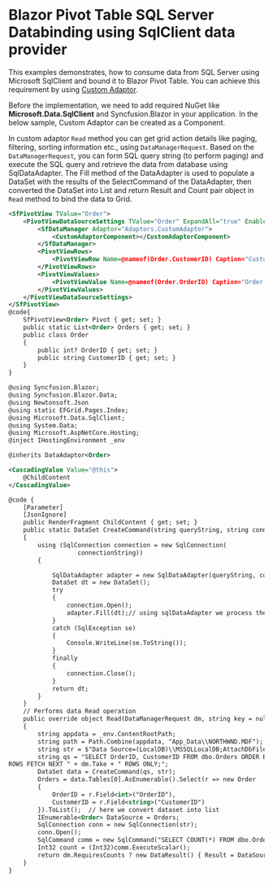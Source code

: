 # Blazor Pivot Table SQL Server Databinding using SqlClient data provider

This examples demonstrates, how to consume data from SQL Server using Microsoft SqlClient and bound it to Blazor Pivot Table. You can achieve this requirement by using [Custom Adaptor](https://blazor.syncfusion.com/documentation/datagrid/custom-binding/). 

Before the implementation, we need to add required NuGet like **Microsoft.Data.SqlClient** and Syncfusion.Blazor in your application. In the below sample, Custom Adaptor can be created as a Component.

In custom adaptor `Read` method you can get grid action details like paging, filtering, sorting information etc., using `DataManagerRequest`.
Based on the `DataManagerRequest`, you can form SQL query string (to perform paging) and execute the SQL query and retrieve the data from database using SqlDataAdapter. 
The Fill method of the DataAdapter is used to populate a DataSet with the results of the SelectCommand of the DataAdapter, then converted the DataSet into List and return Result and Count pair object in `Read` method to bind the data to Grid.

```xml
<SfPivotView TValue="Order">
    <PivotViewDataSourceSettings TValue="Order" ExpandAll="true" EnableSorting="true">
        <SfDataManager Adaptor="Adaptors.CustomAdaptor">
            <CustomAdaptorComponent></CustomAdaptorComponent>
        </SfDataManager>
        <PivotViewRows>
            <PivotViewRow Name=@nameof(Order.CustomerID) Caption="Customer ID"></PivotViewRow>
        </PivotViewRows>
        <PivotViewValues>
            <PivotViewValue Name=@nameof(Order.OrderID) Caption="Order ID"></PivotViewValue>
        </PivotViewValues>
    </PivotViewDataSourceSettings>
</SfPivotView>
@code{ 
	SfPivotView<Order> Pivot { get; set; }
	public static List<Order> Orders { get; set; }
    public class Order
    {
        public int? OrderID { get; set; }
        public string CustomerID { get; set; }
    }
}
```

```xml
@using Syncfusion.Blazor;
@using Syncfusion.Blazor.Data;
@using Newtonsoft.Json
@using static EFGrid.Pages.Index;
@using Microsoft.Data.SqlClient;
@using System.Data;
@using Microsoft.AspNetCore.Hosting;
@inject IHostingEnvironment _env

@inherits DataAdaptor<Order>

<CascadingValue Value="@this">
    @ChildContent
</CascadingValue>

@code {
    [Parameter]
    [JsonIgnore]
    public RenderFragment ChildContent { get; set; }
    public static DataSet CreateCommand(string queryString, string connectionString)
    {
        using (SqlConnection connection = new SqlConnection(
                   connectionString))
        {

            SqlDataAdapter adapter = new SqlDataAdapter(queryString, connection);
            DataSet dt = new DataSet();
            try
            {
                connection.Open();
                adapter.Fill(dt);// using sqlDataAdapter we process the query string and fill the data into dataset
            }
            catch (SqlException se)
            {
                Console.WriteLine(se.ToString());
            }
            finally
            {
                connection.Close();
            }
            return dt;
        }
    }
    // Performs data Read operation
    public override object Read(DataManagerRequest dm, string key = null)
    {
        string appdata = _env.ContentRootPath;
        string path = Path.Combine(appdata, "App_Data\\NORTHWND.MDF");
        string str = $"Data Source=(LocalDB)\\MSSQLLocalDB;AttachDbFilename='{path}';Integrated Security=True;Connect Timeout=30";        // based on the skip and take count from DataManagerRequest here we formed SQL query string    
        string qs = "SELECT OrderID, CustomerID FROM dbo.Orders ORDER BY OrderID OFFSET " + dm.Skip + " 
ROWS FETCH NEXT " + dm.Take + " ROWS ONLY;";
        DataSet data = CreateCommand(qs, str);
        Orders = data.Tables[0].AsEnumerable().Select(r => new Order
        {
            OrderID = r.Field<int>("OrderID"),
            CustomerID = r.Field<string>("CustomerID")
        }).ToList();  // here we convert dataset into list
        IEnumerable<Order> DataSource = Orders;
        SqlConnection conn = new SqlConnection(str);
        conn.Open();
        SqlCommand comm = new SqlCommand("SELECT COUNT(*) FROM dbo.Orders", conn);
        Int32 count = (Int32)comm.ExecuteScalar();
        return dm.RequiresCounts ? new DataResult() { Result = DataSource, Count = count } : (object)DataSource;
    }
}
```